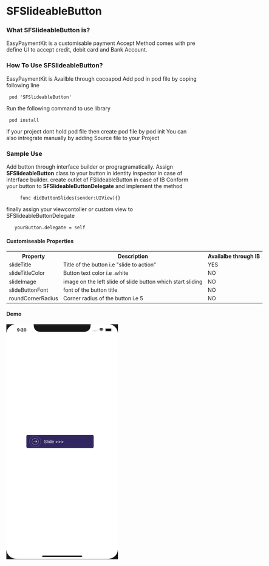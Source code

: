 # SFSlideableButton
### What SFSlideableButton is?
EasyPaymentKit is a customisable payment Accept Method comes with pre define UI to accept credit, debit card and  Bank Account.
### How To Use SFSlideableButton?
  EasyPaymentKit is Availble through cocoapod
  Add pod in pod file by coping following line 
     
     pod 'SFSlideableButton' 
  Run the following command to use library
    
     pod install
  if your project dont hold pod file then create pod file by pod init
   You can also intregrate manually by adding Source file to your Project
   
 ### Sample Use 
 Add button through interface builder or progragramatically. 
 Assign  <b>SFSlideableButton</b> class to your button  in identity inspector in case of interface builder.
 create outlet of FSlideableButton in case of IB 
 Conform your button to  <b>SFSlideableButtonDelegate</b> and implement the method 
         
         func didButtonSlides(sender:UIView){}
  
  finally  assign your viewcontoller or custom view to SFSlideableButtonDelegate
   
       yourButton.delegate = self
       
 
  
  
 #### Customiseable Properties
 
   <table style="width:400%">
  <tr>
    <th>Property</th>
    <th>Description</th>
    <th>Availalbe through IB</th>
  </tr>
  <tr>
    <td>slideTitle</td>
    <td>Title of the button i.e "slide to action"</td>
    <td>YES</td>
  </tr>
  <tr>
    <td>slideTitleColor</td>
    <td>Button text color i.e .white</td>
    <td>NO</td>
  </tr>
  <tr>
    <td>slideImage</td>
    <td>image on the left slide of slide button which start sliding</td>
    <td>NO</td>
  </tr>
  <tr>
    <td>slideButtonFont</td>
    <td>font of the button title</td>
    <td>NO</td>
  </tr>
  <tr>
    <td>roundCornerRadius</td>
    <td>Corner radius of the button i.e 5</td>
    <td>NO</td>
  </tr>
</table>
        
 #### Demo 
 
 <img width="293.76" height="620.16"
src="https://github.com/SaifullahIlyas/OutPutFiles/blob/master/SFSlideableButton/ezgif.com-gif-maker.gif">
</img>
 


